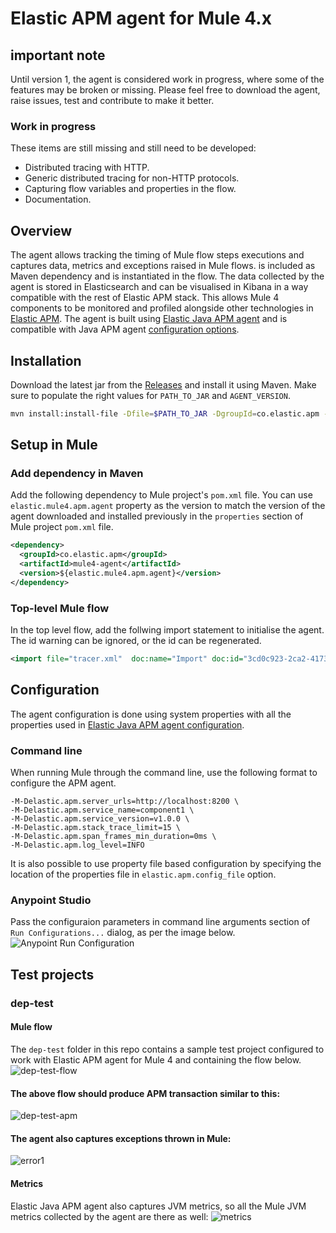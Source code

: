 # Elastic APM agent for Mule 4.x
## important note
Until version 1, the agent is considered work in progress, where some of the features may be broken or missing. Please feel free to download the agent, raise issues, test and contribute to make it better.
### Work in progress
These items are still missing and still need to be developed:
* Distributed tracing with HTTP.
* Generic distributed tracing for non-HTTP protocols.
* Capturing flow variables and properties in the flow.
* Documentation.

## Overview
The agent allows tracking the timing of Mule flow steps executions and captures data, metrics and exceptions raised in Mule flows. is included as Maven dependency and is instantiated in the flow. The data collected by the agent is stored in Elasticsearch and can be visualised in Kibana in a way compatible with the rest of Elastic APM stack. This allows Mule 4 components to be monitored and profiled alongside other technologies in [Elastic APM](https://www.elastic.co/products/apm). The agent is built using [Elastic Java APM agent](https://www.elastic.co/guide/en/apm/agent/java/1.x/index.html) and is compatible with Java APM agent [configuration options](https://www.elastic.co/guide/en/apm/agent/java/1.x/configuration.html).
## Installation
Download the latest jar from the [Releases](https://github.com/michaelhyatt/elastic-apm-mule4-agent/releases) and install it using Maven. Make sure to populate the right values for `PATH_TO_JAR` and `AGENT_VERSION`.
```bash
mvn install:install-file -Dfile=$PATH_TO_JAR -DgroupId=co.elastic.apm -DartifactId=apm-mule3-agent -Dversion=$AGENT_VERSION -Dpackaging=jar
```
## Setup in Mule
### Add dependency in Maven
Add the following dependency to Mule project's `pom.xml` file. You can use `elastic.mule4.apm.agent` property as the version to match the version of the agent downloaded and installed previously in the `properties` section of Mule project `pom.xml` file.
```xml
<dependency>
  <groupId>co.elastic.apm</groupId>
  <artifactId>mule4-agent</artifactId>
  <version>${elastic.mule4.apm.agent}</version>
</dependency>
```
### Top-level Mule flow
In the top level flow, add the follwing import statement to initialise the agent. The id warning can be ignored, or the id can be regenerated.
```xml
<import file="tracer.xml"  doc:name="Import" doc:id="3cd0c923-2ca2-4173-a2e8-c43380f03b3c" />
```
## Configuration
The agent configuration is done using system properties with all the properties used in [Elastic Java APM agent configuration](https://www.elastic.co/guide/en/apm/agent/java/current/config-reference-properties-file.html).
### Command line
When running Mule through the command line, use the following format to configure the APM agent.
```
-M-Delastic.apm.server_urls=http://localhost:8200 \
-M-Delastic.apm.service_name=component1 \
-M-Delastic.apm.service_version=v1.0.0 \
-M-Delastic.apm.stack_trace_limit=15 \
-M-Delastic.apm.span_frames_min_duration=0ms \
-M-Delastic.apm.log_level=INFO
```
It is also possible to use property file based configuration by specifying the location of the properties file in `elastic.apm.config_file` option.
### Anypoint Studio
Pass the configuraion parameters in command line arguments section of `Run Configurations...` dialog, as per the image below.
![Anypoint Run Configuration](images/config-dialog.png)
## Test projects
### dep-test
#### Mule flow
The `dep-test` folder in this repo contains a sample test project configured to work with Elastic APM agent for Mule 4 and containing the flow below.
![dep-test-flow](images/dep-test-flow.png)
#### The above flow should produce APM transaction similar to this:
![dep-test-apm](images/dep-test-apm.png)
#### The agent also captures exceptions thrown in Mule:
![error1](images/error1.png)
#### Metrics
Elastic Java APM agent also captures JVM metrics, so all the Mule JVM metrics collected by the agent are there as well:
![metrics](images/metrics.png)
